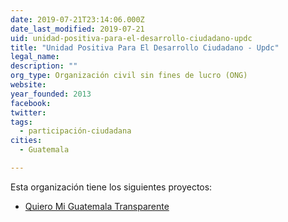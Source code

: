 ```yaml
---
date: 2019-07-21T23:14:06.000Z
date_last_modified: 2019-07-21
uid: unidad-positiva-para-el-desarrollo-ciudadano-updc
title: "Unidad Positiva Para El Desarrollo Ciudadano - Updc"
legal_name: 
description: ""
org_type: Organización civil sin fines de lucro (ONG)
website: 
year_founded: 2013
facebook: 
twitter: 
tags:
  - participación-ciudadana
cities: 
  - Guatemala

---
```


Esta organización tiene los siguientes proyectos:

- [Quiero Mi Guatemala Transparente](/i/quiero-mi-guatemala-transparente.html)

